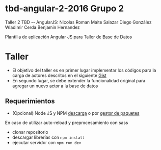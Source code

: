 # tbd-angular-2-2016 Grupo 2
Taller 2 TBD -- AngularJS:
Nicolas Roman 
Maite Salazar
Diego González
Wladimir Cerda
Benjamin Hernandez


Plantilla de aplicación Angular JS para Taller de Base de Datos

Taller
======

* El objetivo del taller es en primer lugar implementar los códigos para la carga de actores descritos en el siguiente [Gist](https://gist.github.com/dfao/89af90a7d35997751bff)
* En segundo lugar, se debe extender la funcionalidad original para agregar un nuevo actor a la base de datos

Requerimientos
--------------

* (Opcional) Node JS y NPM [descarga](https://nodejs.org/en/download/) o por [gestor de paquetes](https://nodejs.org/en/download/package-manager/)

En caso de utilizar auto-reload y preprocesamiento con sass
 * clonar repositorio
 * descargar librerías con `npm install`
 * ejecutar servidor con `npm run dev`


